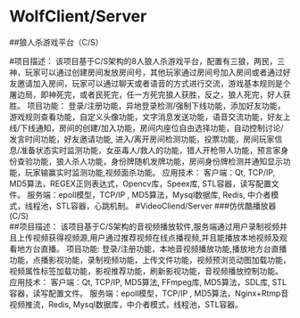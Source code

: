 # WolfClient/Server
##狼人杀游戏平台（C/S）

#项目描述：
该项目基于C/S架构的8人狼人杀游戏平台，配置有三狼，两民，三神，玩家可以通过创建房间发放房间号，其他玩家通过房间号加入房间或者通过好友邀请加入房间，玩家可以通过聊天或者语音的方式进行交流，游戏基本规则是个屠边局，即神死完，或者民死完，任一方死完狼人获胜，反之，狼人死完，好人获胜。
项目功能：
登录/注册功能，异地登录检测/强制下线功能，添加好友功能，游戏规则查看功能，自定义头像功能，文字消息发送功能，语音交流功能，好友上线/下线通知，房间的创建/加入功能，房间内座位自由选择功能，自动控制讨论/发言时间功能，好友邀请功能, 进入/离开房间检测功能，投票功能，房间玩家信息/准备状态实时监测功能，女巫毒人/救人的功能，猎人开枪带人功能，预言家身份查验功能，狼人杀人功能，身份牌随机发牌功能，房间身份牌检测并通知显示功能，玩家输赢实时监测功能,视频面杀功能。
应用技术：
客户端：Qt,  TCP/IP,  MD5算法，REGEX正则表达式，Opencv库，Speex库, STL容器，读写配置文件。
服务端：epoll模型，TCP/IP , MD5算法，Mysql数据库, Redis, 中介者模式，线程池，STL容器，心跳机制。 
#VideoCliend/Server
###仿优酷播放器 (C/S)   
##项目描述：
该项目基于C/S架构的音视频播放软件,服务端通过用户录制视频并且上传视频获得视频源,用户通过推荐视频在线点播视频,并且能播放本地视频及观看地方台直播。
项目功能:
登录/注册功能，本地音视频播放功能,播放地方台直播功能，点播影视功能，录制视频功能，上传文件功能，视频预浏览动图加载功能，视频属性标签加载功能，影视推荐功能，刷新影视功能，音视频播放控制功能。
应用技术：
客户端：Qt,  TCP/IP,  MD5算法,  FFmpeg库, MD5算法，SDL库, STL容器，读写配置文件。
服务端：epoll模型，TCP/IP , MD5算法，Nginx+Rtmp音视频推流，Redis, Mysql数据库，中介者模式，线程池，STL容器。

